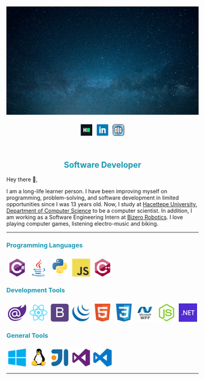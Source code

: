 
# ![waylon walker header](https://raw.githubusercontent.com/mehmetyz/mehmetyz/main/banner.gif)

<p align='center'>
<a href="https://hackerrank.com/mehmetyz"><img height="30" src="https://raw.githubusercontent.com/mehmetyz/mehmetyz/main/icons/hackerrank.jpg"></a>&nbsp;&nbsp;
<a href="https://www.linkedin.com/in/waylonwalker/"><img height="30" src="https://raw.githubusercontent.com/mehmetyz/mehmetyz/main/icons/linkedin.svg"></a> &nbsp;
<a href="https://twitter.com/_waylonwalker"><img height="30" src="https://raw.githubusercontent.com/mehmetyz/mehmetyz/main/icons/website.svg"></a>

</p>

<div align="center">

</br>

## <b style='color:#189AB4'>Software Developer</b></h2>
</div>


Hey there 👋,

I am a long-life learner person. I have been improving myself on programming, problem-solving, and software development in limited opportunities since I was 13 years old. Now, I study at [Hacettepe University, Department of Computer Science](https://cs.hacettepe.edu.tr/) to be a computer scientist. In addition, I am working as a Software Engineering Intern at [Bizero Robotics](https://bizero.com.tr/). I love playing computer games, listening electro-music and biking.

---

### <b style='color:#189AB4'>Programming Languages</b> 
<span>
<img src="https://raw.githubusercontent.com/mehmetyz/mehmetyz/main/icons/csharp.svg"  height="48" style="margin-top: 8px; margin-left: 4px"/>
<img src="https://raw.githubusercontent.com/mehmetyz/mehmetyz/main/icons/java.svg"  height="48" style="margin-top: 8px; margin-left: 4px"/>
<img src="https://raw.githubusercontent.com/mehmetyz/mehmetyz/main/icons/python.svg"  height="48" style="margin-top: 8px; margin-left: 4px"/>
<img src="https://raw.githubusercontent.com/mehmetyz/mehmetyz/main/icons/javascript.svg"  height="48" style="margin-top: 8px; margin-left: 4px"/>
<img src="https://raw.githubusercontent.com/mehmetyz/mehmetyz/main/icons/cplusplus.svg"  height="48" style="margin-top: 8px; margin-left: 4px"/>
</span>

### <b style='color:#189AB4'>Development Tools</b>
<span >
<img src="https://raw.githubusercontent.com/mehmetyz/mehmetyz/main/icons/blazor.png"  height="48" style="margin-top: 8px; margin-left: 4px"/>
<img src="https://raw.githubusercontent.com/mehmetyz/mehmetyz/main/icons/reactjs.svg"  height="48" style="margin-top: 8px; margin-left: 4px"/>
<img src="https://raw.githubusercontent.com/mehmetyz/mehmetyz/main/icons/bootstrap.svg"  height="48" style="margin-top: 8px; margin-left: 4px"/>
<img src="https://raw.githubusercontent.com/mehmetyz/mehmetyz/main/icons/jquery.svg"  height="48" style="margin-top: 8px; margin-left: 4px"/>
<img src="https://raw.githubusercontent.com/mehmetyz/mehmetyz/main/icons/html.svg"  height="48" style="margin-top: 8px; margin-left: 4px"/>
</span>
<img src="https://raw.githubusercontent.com/mehmetyz/mehmetyz/main/icons/css.svg"  height="48" style="margin-top: 8px; margin-left: 4px"/>
<img src="https://raw.githubusercontent.com/mehmetyz/mehmetyz/main/icons/wpf.png"  height="48" style="margin-top: 8px; margin-left: 4px"/>
<img src="https://raw.githubusercontent.com/mehmetyz/mehmetyz/main/icons/nodejs.svg"  height="48" style="margin-top: 8px; margin-left: 4px"/>
<img src="https://raw.githubusercontent.com/mehmetyz/mehmetyz/main/icons/dot-net.png"  height="48" style="margin-top: 8px; margin-left: 4px"/>

</span>

### <b style='color:#189AB4'>General Tools</b>
<span >
<img src="https://raw.githubusercontent.com/mehmetyz/mehmetyz/main/icons/windows.svg"  height="48" style="margin-top: 8px; margin-left: 4px"/>
<img src="https://raw.githubusercontent.com/mehmetyz/mehmetyz/main/icons/linux.svg"  height="48" style="margin-top: 8px; margin-left: 4px"/>
<img src="https://raw.githubusercontent.com/mehmetyz/mehmetyz/main/icons/intellij.svg"  height="48" style="margin-top: 8px; margin-left: 4px"/>
<img src="https://raw.githubusercontent.com/mehmetyz/mehmetyz/main/icons/visual-studio.svg"  height="48" style="margin-top: 8px; margin-left: 4px"/>
</span>
<img src="https://raw.githubusercontent.com/mehmetyz/mehmetyz/main/icons/visual-studio-code.svg"  height="48" style="margin-top: 8px; margin-left: 4px"/>

</span>

---

